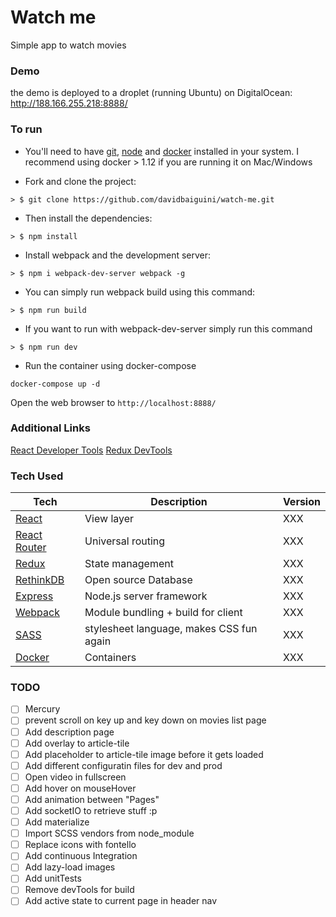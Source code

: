 # Watch me
Simple app to watch movies


### Demo
the demo is deployed to a droplet (running Ubuntu) on DigitalOcean: http://188.166.255.218:8888/


### To run

* You'll need to have [git](https://git-scm.com/), [node](https://nodejs.org/en/) and [docker](https://www.docker.com/) installed in your system. I recommend using docker > 1.12 if you are running it on Mac/Windows

* Fork and clone the project:
```
> $ git clone https://github.com/davidbaiguini/watch-me.git
```

* Then install the dependencies:
```
> $ npm install
```

* Install webpack and the development server:
```
> $ npm i webpack-dev-server webpack -g
```

* You can simply run webpack build using this command:
```
> $ npm run build
```

* If you want to run with webpack-dev-server simply run this command
```
> $ npm run dev
```

* Run the container using docker-compose
```
docker-compose up -d
```

Open the web browser to `http://localhost:8888/`


### Additional Links

[React Developer  Tools](https://chrome.google.com/webstore/detail/react-developer-tools/fmkadmapgofadopljbjfkapdkoienihi)
[Redux DevTools](https://chrome.google.com/webstore/detail/redux-devtools/lmhkpmbekcpmknklioeibfkpmmfibljd)


### Tech Used

| **Tech** | **Description** | **Version** |
| ---------|-----------------|-------------|
| [React](https://facebook.github.io/react/) | View layer | XXX |
| [React Router](https://github.com/reactjs/react-router) | Universal routing | XXX |
| [Redux](http://redux.js.org/) | State management | XXX |
| [RethinkDB](http://www.rethinkdb.com) | Open source Database | XXX |
| [Express](http://expressjs.com/) | Node.js server framework | XXX |
| [Webpack](https://webpack.github.io/) | Module bundling + build for client | XXX |
| [SASS](http://sass-lang.com/) |  stylesheet language, makes CSS fun again | XXX |
| [Docker](https://www.docker.com/) |  Containers | XXX |



### TODO
- [ ] Mercury
- [ ] prevent scroll on key up and key down on movies list page
- [ ] Add description page
- [ ] Add overlay to article-tile
- [ ] Add placeholder to article-tile image before it gets loaded
- [ ] Add different configuratin files for dev and prod
- [ ] Open video in fullscreen
- [ ] Add hover on mouseHover
- [ ] Add animation between "Pages"
- [ ] Add socketIO to retrieve stuff :p
- [ ] Add materialize
- [ ] Import SCSS vendors from node_module
- [ ] Replace icons with fontello
- [ ] Add continuous Integration
- [ ] Add lazy-load images
- [ ] Add unitTests
- [ ] Remove devTools for build
- [ ] Add active state to current page in header nav
